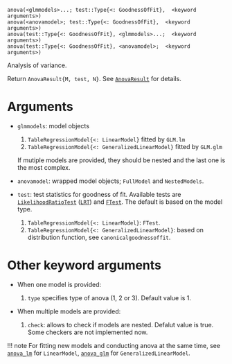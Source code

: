 ```
anova(<glmmodels>...; test::Type{<: GoodnessOfFit},  <keyword arguments>)
anova(<anovamodel>; test::Type{<: GoodnessOfFit},  <keyword arguments>)
anova(test::Type{<: GoodnessOfFit}, <glmmodels>...;  <keyword arguments>)
anova(test::Type{<: GoodnessOfFit}, <anovamodel>;  <keyword arguments>)
```

Analysis of variance.

Return `AnovaResult{M, test, N}`. See [`AnovaResult`](@ref) for details.

# Arguments

  * `glmmodels`: model objects

    1. `TableRegressionModel{<: LinearModel}` fitted by `GLM.lm`
    2. `TableRegressionModel{<: GeneralizedLinearModel}` fitted by `GLM.glm`

    If mutiple models are provided, they should be nested and the last one is the most complex.
  * `anovamodel`: wrapped model objects; `FullModel` and `NestedModels`.
  * `test`: test statistics for goodness of fit. Available tests are [`LikelihoodRatioTest`](@ref) ([`LRT`](@ref)) and [`FTest`](@ref). The default is based on the model type.

    1. `TableRegressionModel{<: LinearModel}`: `FTest`.
    2. `TableRegressionModel{<: GeneralizedLinearModel}`: based on distribution function, see `canonicalgoodnessoffit`.

# Other keyword arguments

  * When one model is provided:  

    1. `type` specifies type of anova (1, 2 or 3). Default value is 1.
  * When multiple models are provided:  

    1. `check`: allows to check if models are nested. Defalut value is true. Some checkers are not implemented now.

!!! note
    For fitting new models and conducting anova at the same time, see [`anova_lm`](@ref) for `LinearModel`, [`anova_glm`](@ref) for `GeneralizedLinearModel`.

